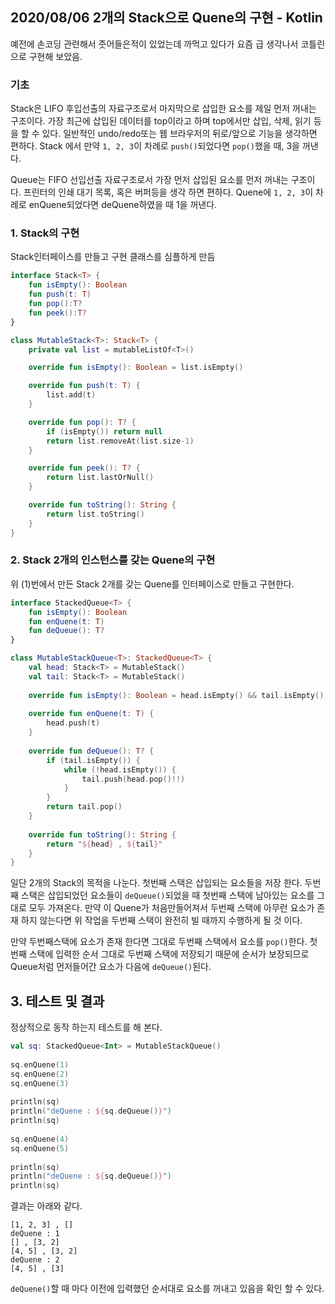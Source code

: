 ## 2020/08/06 2개의 Stack으로 Quene의 구현 - Kotlin

예전에 손코딩 관련해서 줏어들은적이 있었는데 까먹고 있다가 요즘 급 생각나서 코틀린으로 구현해 보았음. 

### 기초 

Stack은 LIFO 후입선출의 자료구조로서 마지막으로 삽입한 요소를 제일 먼저 꺼내는 구조이다. 가장 최근에 삽입된 데이터를 top이라고 하며 top에서만 삽입, 삭제, 읽기 등 을 할 수 있다. 일반적인 undo/redo또는 웹 브라우저의 뒤로/앞으로 기능을 생각하면 편하다. Stack 에서 만약 `1, 2, 3`이 차례로 `push()`되었다면 `pop()`했을 때, 3을 꺼낸다.  

Queue는 FIFO 선입선출 자료구조로서 가장 먼저 삽입된 요소를 먼저 꺼내는 구조이다. 프린터의 인쇄 대기 목록, 혹은 버퍼등을 생각 하면 편하다. Quene에 `1, 2, 3`이 차레로 enQuene되었다면 deQuene하였을 때 1을 꺼낸다.  

### 1. Stack의 구현 

Stack인터페이스를 만들고 구현 클래스를 심플하게 만듬

```kotlin
interface Stack<T> {
    fun isEmpty(): Boolean
    fun push(t: T)
    fun pop():T?
    fun peek():T?
}

class MutableStack<T>: Stack<T> {
    private val list = mutableListOf<T>()

    override fun isEmpty(): Boolean = list.isEmpty()

    override fun push(t: T) {
        list.add(t)
    }

    override fun pop(): T? {
        if (isEmpty()) return null
        return list.removeAt(list.size-1)
    }

    override fun peek(): T? {
        return list.lastOrNull()
    }

    override fun toString(): String {
        return list.toString()
    }
}
```

### 2. Stack 2개의 인스턴스를 갖는 Quene의 구현 

위 (1)번에서 만든 Stack 2개를 갖는 Quene를 인터페이스로 만들고 구현한다. 

```kotlin
interface StackedQueue<T> {
    fun isEmpty(): Boolean
    fun enQuene(t: T)
    fun deQueue(): T?
}

class MutableStackQueue<T>: StackedQueue<T> {
    val head: Stack<T> = MutableStack()
    val tail: Stack<T> = MutableStack()
    
    override fun isEmpty(): Boolean = head.isEmpty() && tail.isEmpty()
    
    override fun enQuene(t: T) {
        head.push(t)
    }
    
    override fun deQueue(): T? {
        if (tail.isEmpty()) {
            while (!head.isEmpty()) {
                tail.push(head.pop()!!)
            }
        }
        return tail.pop()
    }
    
    override fun toString(): String {
        return "${head} , ${tail}"
    }
}
```

일단 2개의 Stack의 목적을 나눈다. 첫번째 스택은 삽입되는 요소들을 저장 한다. 두번째 스택은 삽입되었던 요소들이 `deQueue()`되었을 때 첫번째 스택에 남아있는 요소를 그대로 모두 가져온다. 만약 이 Quene가 처음만들어져서 두번째 스택에 아무런 요소가 존재 하지 않는다면 위 작업을 두번째 스택이 완전히 빌 때까지 수행하게 될 것 이다. 

만약 두번째스택에 요소가 존재 한다면 그대로 두번째 스택에서 요소를 `pop()`한다. 첫번째 스택에 입력한 순서 그대로 두번째 스택에 저장되기 때문에 순서가 보장되므로 Queue처럼 먼저들어간 요소가 다음에 `deQueue()`된다.  

## 3. 테스트 및 결과 

정상적으로 동작 하는지 테스트를 해 본다. 

```kotlin
val sq: StackedQueue<Int> = MutableStackQueue()
    
sq.enQuene(1)
sq.enQuene(2)
sq.enQuene(3)
    
println(sq)
println("deQuene : ${sq.deQueue()}")
println(sq)
    
sq.enQuene(4)
sq.enQuene(5)
    
println(sq)
println("deQuene : ${sq.deQueue()}")
println(sq)
```

결과는 아래와 같다. 

```
[1, 2, 3] , []
deQuene : 1
[] , [3, 2]
[4, 5] , [3, 2]
deQuene : 2
[4, 5] , [3]
```

`deQuene()`할 때 마다 이전에 입력했던 순서대로 요소를 꺼내고 있음을 확인 할 수 있다. 

